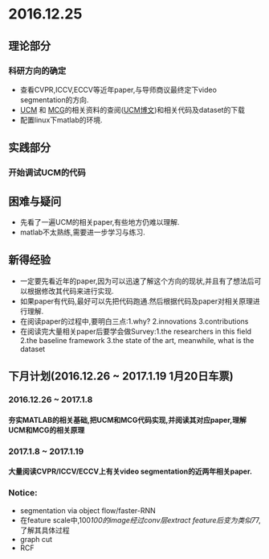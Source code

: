 # 2016.12.25

## 理论部分

###  科研方向的确定

- 查看CVPR,ICCV,ECCV等近年paper,与导师商议最终定下video segmentation的方向.
- [UCM](https://www2.eecs.berkeley.edu/Research/Projects/CS/vision/grouping/resources.html) 和 [MCG](https://www2.eecs.berkeley.edu/Research/Projects/CS/vision/grouping/mcg/)的相关资料的查阅([UCM博文](http://blog.csdn.net/alex_luodazhi/article/details/47337327))和相关代码及dataset的下载
- 配置linux下matlab的环境.

###  



## 实践部分

### 开始调试UCM的代码

## 困难与疑问

- 先看了一遍UCM的相关paper,有些地方仍难以理解.
- matlab不太熟练,需要进一步学习与练习.

## 新得经验

- 一定要先看近年的paper,因为可以迅速了解这个方向的现状,并且有了想法后可以根据修改其代码来进行实现.
- 如果paper有代码,最好可以先把代码跑通.然后根据代码及paper对相关原理进行理解.
- 在阅读paper的过程中,要明白三点:1.why? 2.innovations 3.contributions
- 在阅读完大量相关paper后要学会做Survey:1.the researchers in this field 2.the baseline framework 3.the state of the art, meanwhile, what is the dataset
## 下月计划(2016.12.26 ~ 2017.1.19 1月20日车票)

### 2016.12.26 ~ 2017.1.8

#### 夯实MATLAB的相关基础,把UCM和MCG代码实现,并阅读其对应paper,理解UCM和MCG的相关原理

### 2017.1.8 ~ 2017.1.19
 
#### 大量阅读CVPR/ICCV/ECCV上有关video segmentation的近两年相关paper.
### Notice:

- segmentation via object flow/faster-RNN
- 在feature scale中,100*100的image经过conv层extract feature后变为类似7*7,了解其具体过程
- graph cut
- RCF
